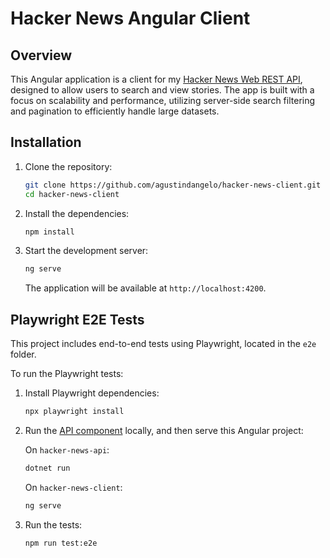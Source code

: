 # Hacker News Angular Client

## Overview

This Angular application is a client for my [Hacker News Web REST API](https://github.com/agustindangelo/hacker-news-api), designed to allow users to search and view stories. The app is built with a focus on scalability and performance, utilizing server-side search filtering and pagination to efficiently handle large datasets.

## Installation

1. Clone the repository:
   ```bash
   git clone https://github.com/agustindangelo/hacker-news-client.git 
   cd hacker-news-client
   ```

2. Install the dependencies:
   ```bash
   npm install
   ```

3. Start the development server:
   ```bash
   ng serve
   ```

   The application will be available at `http://localhost:4200`.

## Playwright E2E Tests

This project includes end-to-end tests using Playwright, located in the `e2e` folder.

To run the Playwright tests:

1. Install Playwright dependencies:
   ```bash
   npx playwright install
   ```

2. Run the [API component](https://github.com/agustindangelo/hacker-news-api) locally, and then serve this Angular project:

   On `hacker-news-api`:
      ```bash
      dotnet run
      ```
   On `hacker-news-client`:
      ```bash
      ng serve
      ```

3. Run the tests:
   ```bash
   npm run test:e2e
   ```